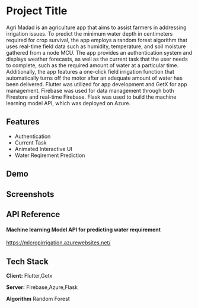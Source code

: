 
# Project Title

Agri Madad is an agriculture app that aims to assist farmers in addressing irrigation issues. To predict the minimum water depth in centimeters required for crop survival, the app employs a random forest algorithm that uses real-time field data such as humidity, temperature, and soil moisture gathered from a node MCU. The app provides an authentication system and displays weather forecasts, as well as the current task that the user needs to complete, such as the required amount of water at a particular time. Additionally, the app features a one-click field irrigation function that automatically turns off the motor after an adequate amount of water has been delivered. Flutter was utilized for app development and GetX for app management. Firebase was used for data management through both Firestore and real-time Firebase. Flask was used to build the machine learning model API, which was deployed on Azure.
## Features

- Authentication
- Current Task
- Animated Interactive UI
- Water Reqirement Prediction



## Demo






## Screenshots




## API Reference

#### Machine learning Model API for predicting water requirement
https://mlcropirrigation.azurewebsites.net/
                          
## Tech Stack

**Client:** Flutter,Getx

**Server:** Firebase,Azure,Flask

**Algorithm** Random Forest

